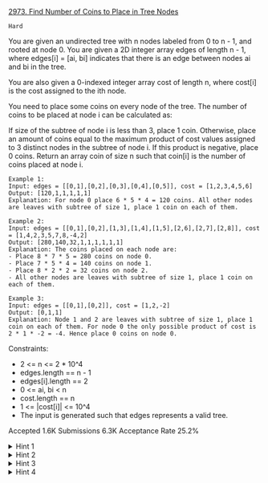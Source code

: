 [2973. Find Number of Coins to Place in Tree Nodes](https://leetcode.com/problems/find-number-of-coins-to-place-in-tree-nodes/)

`Hard`

You are given an undirected tree with n nodes labeled from 0 to n - 1, and rooted at node 0. You are given a 2D integer array edges of length n - 1, where edges[i] = [ai, bi] indicates that there is an edge between nodes ai and bi in the tree.

You are also given a 0-indexed integer array cost of length n, where cost[i] is the cost assigned to the ith node.

You need to place some coins on every node of the tree. The number of coins to be placed at node i can be calculated as:

If size of the subtree of node i is less than 3, place 1 coin.
Otherwise, place an amount of coins equal to the maximum product of cost values assigned to 3 distinct nodes in the subtree of node i. If this product is negative, place 0 coins.
Return an array coin of size n such that coin[i] is the number of coins placed at node i.

```
Example 1:
Input: edges = [[0,1],[0,2],[0,3],[0,4],[0,5]], cost = [1,2,3,4,5,6]
Output: [120,1,1,1,1,1]
Explanation: For node 0 place 6 * 5 * 4 = 120 coins. All other nodes are leaves with subtree of size 1, place 1 coin on each of them.

Example 2:
Input: edges = [[0,1],[0,2],[1,3],[1,4],[1,5],[2,6],[2,7],[2,8]], cost = [1,4,2,3,5,7,8,-4,2]
Output: [280,140,32,1,1,1,1,1,1]
Explanation: The coins placed on each node are:
- Place 8 * 7 * 5 = 280 coins on node 0.
- Place 7 * 5 * 4 = 140 coins on node 1.
- Place 8 * 2 * 2 = 32 coins on node 2.
- All other nodes are leaves with subtree of size 1, place 1 coin on each of them.

Example 3:
Input: edges = [[0,1],[0,2]], cost = [1,2,-2]
Output: [0,1,1]
Explanation: Node 1 and 2 are leaves with subtree of size 1, place 1 coin on each of them. For node 0 the only possible product of cost is 2 * 1 * -2 = -4. Hence place 0 coins on node 0.
``` 

Constraints:

- 2 <= n <= 2 * 10^4
- edges.length == n - 1
- edges[i].length == 2
- 0 <= ai, bi < n
- cost.length == n
- 1 <= |cost[i]| <= 10^4
- The input is generated such that edges represents a valid tree.

Accepted
1.6K
Submissions
6.3K
Acceptance Rate
25.2%

<details>
<summary>Hint 1</summary>

Use DFS on the whole tree, for each subtree, save the largest three positive costs and the smallest three non-positive costs. This can be done by using two Heaps with the size of at most three.

</details>
<details>
<summary>Hint 2</summary>

You need to store at most six values at each subtree.

</details>
<details>
<summary>Hint 3</summary>

If there are more than three values in total, we can sort them. Let’s call the resultant array A, the maximum product of three is max(A[0] * A[1] * A[n - 1], A[n - 1] * A[n - 2] * A[n - 3]). Don’t forget to set the result to 0 if the value is negative.

</details>
<details>
<summary>Hint 4</summary>

If there are less than three values for a subtree, set its result to 1.

</details>
